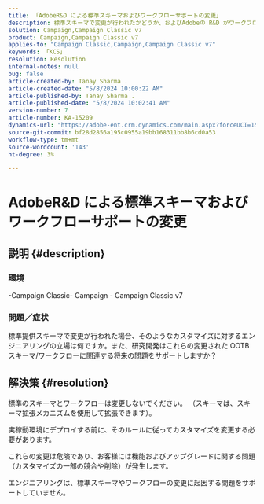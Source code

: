 ```yaml
---
title: 「AdobeR&D による標準スキーマおよびワークフローサポートの変更」
description: 標準スキーマで変更が行われたかどうか、およびAdobeの R&D がワークフローをサポートしているかどうかを説明します。
solution: Campaign,Campaign Classic v7
product: Campaign,Campaign Classic v7
applies-to: "Campaign Classic,Campaign,Campaign Classic v7"
keywords: 「KCS」
resolution: Resolution
internal-notes: null
bug: false
article-created-by: Tanay Sharma .
article-created-date: "5/8/2024 10:00:22 AM"
article-published-by: Tanay Sharma .
article-published-date: "5/8/2024 10:02:41 AM"
version-number: 7
article-number: KA-15209
dynamics-url: "https://adobe-ent.crm.dynamics.com/main.aspx?forceUCI=1&pagetype=entityrecord&etn=knowledgearticle&id=7efa2ec2-210d-ef11-9f8a-6045bd026dc7"
source-git-commit: bf28d2856a195c0955a19bb168311bb8b6cd0a53
workflow-type: tm+mt
source-wordcount: '143'
ht-degree: 3%

---
```


# AdobeR&amp;D による標準スキーマおよびワークフローサポートの変更

## 説明 {#description}

<b>

### 環境

</b>

-Campaign Classic- Campaign - Campaign Classic v7


### <b>問題／症状</b>

標準提供スキーマで変更が行われた場合、そのようなカスタマイズに対するエンジニアリングの立場は何ですか。また、研究開発はこれらの変更された OOTB スキーマ/ワークフローに関連する将来の問題をサポートしますか？


## 解決策 {#resolution}


標準のスキーマとワークフローは変更しないでください。 （スキーマは、スキーマ拡張メカニズムを使用して拡張できます）。

実稼動環境にデプロイする前に、そのルールに従ってカスタマイズを変更する必要があります。

これらの変更は危険であり、お客様には機能およびアップグレードに関する問題（カスタマイズの一部の競合や削除）が発生します。

エンジニアリングは、標準スキーマやワークフローの変更に起因する問題をサポートしていません。
